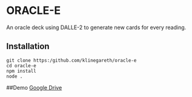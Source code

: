# ORACLE-E

An oracle deck using DALLE-2 to generate new cards for every reading.

## Installation
```
git clone https:/github.com/klinegareth/oracle-e
cd oracle-e
npm install
node .
```

##Demo
[Google Drive](https://drive.google.com/file/d/1xOpasXLHQZGcdD9q7x3ywMKi1RHvtG2V/view?usp=sharing)
